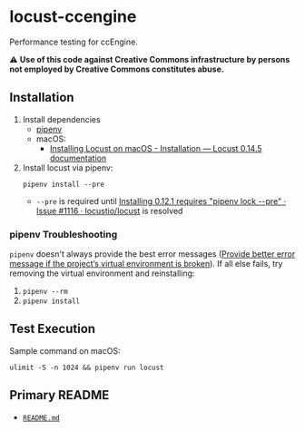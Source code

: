 # locust-ccengine

Performance testing for ccEngine.

:warning: **Use of this code against Creative Commons infrastructure by persons
not employed by Creative Commons constitutes abuse.**


## Installation

1. Install dependencies
   - [pipenv][pipenvdocs]
   - macOS:
     - [Installing Locust on macOS - Installation — Locust 0.14.5
       documentation][locustdocs]
1. Install locust via pipenv:
    ```shell
    pipenv install --pre
    ```
   - `--pre` is required until [Installing 0.12.1 requires "pipenv lock --pre"
     · Issue #1116 · locustio/locust][locustbug] is resolved

[pipenvdocs]:https://pipenv.readthedocs.io/en/latest/
[locustdocs]:https://docs.locust.io/en/stable/installation.html#installing-locust-on-macos
[locustbug]:https://github.com/locustio/locust/issues/1116


### pipenv Troubleshooting

`pipenv` doesn't always provide the best error messages ([Provide better error
message if the project’s virtual environment is broken][pipenverror]). If all
else fails, try removing the virtual environment and reinstalling:
1. `pipenv --rm`
2. `pipenv install`

[pipenverror]:https://github.com/pypa/pipenv/issues/1918


## Test Execution

Sample command on macOS:
```shell
ulimit -S -n 1024 && pipenv run locust
```


## Primary README

- [`README.md`](../../README.md)
